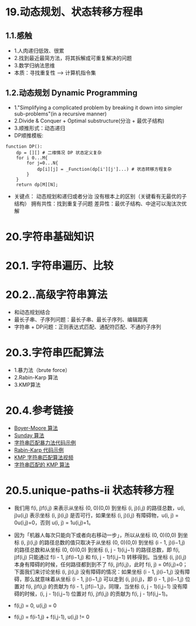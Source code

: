 # 19.动态规划、状态转移方程串
## 1.1.感触
- 1.人肉递归低效、很累
- 2.找到最近最简方法，将其拆解成可重复解决的问题
- 3.数学归纳法思维
- 本质：寻找重复性 --> 计算机指令集
## 1.2.动态规划 Dynamic Programming
- 1."Simplifying a complicated problem by breaking it down into simpler sub-problems"(in a recursive manner)
- 2.Divide & Conquer + Optimal substructure(分治 + 最优子结构)
- 3.顺推形式：动态递归
- DP顺推模板:
```
function DP():
    dp = [][] # 二维情况 DP 状态定义复杂
    for i 0...M{
        for j=0...N{
            dp[i][j] = _Function(dp[i'][j']...) # 状态转移方程复杂
        }
    }
    return dp[M][N];
``` 
- 关键点：
动态规划和递归或者分治 没有根本上的区别（关键看有无最优的子结构）
拥有共性：找到重复子问题
差异性：最优子结构、中途可以淘汰次优解

# 20.字符串基础知识
# 20.1. 字符串遍历、比较
# 20.2..高级字符串算法
- 和动态规划结合
- 最长子串、子序列问题：最长子串、最长子序列、编辑距离
- 字符串 + DP问题：正则表达式匹配、通配符匹配、不通的子序列
# 20.3.字符串匹配算法
- 1.暴力法（brute force）
- 2.Rabin-Karp 算法
- 3.KMP算法

# 20.4.参考链接
- [Boyer-Moore 算法](https://www.ruanyifeng.com/blog/2013/05/boyer-moore_string_search_algorithm.html)
- [Sunday 算法](https://blog.csdn.net/u012505432/article/details/52210975)
- [字符串匹配暴力法代码示例](https://shimo.im/docs/8G0aJqNL86wWrPUE)
- [Rabin-Karp 代码示例](https://shimo.im/docs/1wnsM7eaZ6Ab9j9M)
- [KMP 字符串匹配算法视频](https://www.bilibili.com/video/av11866460?from=search&seid=17425875345653862171)
- [字符串匹配的 KMP 算法](http://www.ruanyifeng.com/blog/2013/05/Knuth%E2%80%93Morris%E2%80%93Pratt_algorithm.html)


# 20.5.unique-paths-ii 状态转移方程
- 我们用 f(i, j)f(i,j) 来表示从坐标 (0, 0)(0,0) 到坐标 (i, j)(i,j) 的路径总数，u(i, j)u(i,j) 表示坐标 (i, j)(i,j) 是否可行，如果坐标 (i, j)(i,j) 有障碍物，u(i, j) = 0u(i,j)=0，否则 u(i, j) = 1u(i,j)=1。
- 因为「机器人每次只能向下或者向右移动一步」，所以从坐标 (0, 0)(0,0) 到坐标 (i, j)(i,j) 的路径总数的值只取决于从坐标 (0, 0)(0,0) 到坐标 (i - 1, j)(i−1,j) 的路径总数和从坐标 (0, 0)(0,0) 到坐标 (i, j - 1)(i,j−1) 的路径总数，即 f(i, j)f(i,j) 只能通过 f(i - 1, j)f(i−1,j) 和 f(i, j - 1)f(i,j−1) 转移得到。当坐标 (i, j)(i,j) 本身有障碍的时候，任何路径都到到不了 f(i, j)f(i,j)，此时 f(i, j) = 0f(i,j)=0；下面我们来讨论坐标 (i, j)(i,j) 没有障碍的情况：如果坐标 (i - 1, j)(i−1,j) 没有障碍，那么就意味着从坐标 (i - 1, j)(i−1,j) 可以走到 (i, j)(i,j)，即 (i - 1, j)(i−1,j) 位置对 f(i, j)f(i,j) 的贡献为 f(i - 1, j)f(i−1,j)，同理，当坐标 (i, j - 1)(i,j−1) 没有障碍的时候，(i, j - 1)(i,j−1) 位置对 f(i, j)f(i,j) 的贡献为 f(i, j - 1)f(i,j−1)。

- f(i,j) =  0, u(i,j) = 0
- f(i,j) = f(i-1,j) + f(i,j-1), u(i,j) != 0

